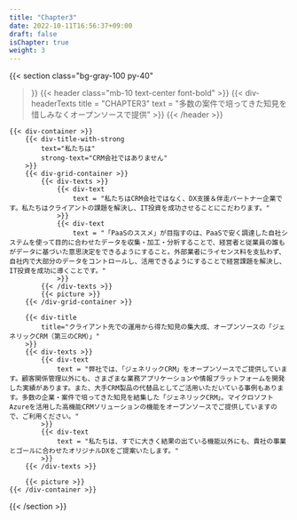 ```yaml
---
title: "Chapter3"
date: 2022-10-11T16:56:37+09:00
draft: false
isChapter: true
weight: 3
---
```

{{< section
    class="bg-gray-100 py-40"
>}}
    {{< header
        class="mb-10 text-center font-bold"
    >}}
        {{< div-headerTexts
            title = "CHAPTER3"
            text = "多数の案件で培ってきた知見を惜しみなくオープンソースで提供"
        >}}
    {{< /header >}}

    {{< div-container >}}
        {{< div-title-with-strong 
            text="私たちは"
            strong-text="CRM会社ではありません"
        >}}
        {{< div-grid-container >}}
            {{< div-texts >}}
                {{< div-text
                    text = "私たちはCRM会社ではなく、DX支援＆伴走パートナー企業です。私たちはクライアントの課題を解決し、IT投資を成功させることにこだわります。"
                >}} 
                {{< div-text
                    text = "「PaaSのススメ」が目指すのは、PaaSで安く調達した自社システムを使って目的に合わせたデータを収集・加工・分析することで、経営者と従業員の誰もがデータに基づいた意思決定をできるようにすること。外部業者にライセンス料を支払わず、自社内で大部分のデータをコントロールし、活用できるようにすることで経営課題を解決し、IT投資を成功に導くことです。"
                >}} 
            {{< /div-texts >}}
            {{< picture >}}
        {{< /div-grid-container >}}

        {{< div-title
            title="クライアント先での運用から得た知見の集大成、オープンソースの「ジェネリックCRM（第三のCRM）」"
        >}}
        {{< div-texts >}}
            {{< div-text
                text = "弊社では、「ジェネリックCRM」をオープンソースでご提供しています。顧客関係管理以外にも、さまざまな業務アプリケーションや情報プラットフォームを開発した実績があります。また、大手CRM製品の代替品としてご活用いただいている事例もあります。多数の企業・案件で培ってきた知見を結集した「ジェネリックCRM」。マイクロソフトAzureを活用した高機能CRMソリューションの機能をオープンソースでご提供していますので、ご利用ください。"
            >}} 
            {{< div-text
                text = "私たちは、すでに大きく結果の出ている機能以外にも、貴社の事業とゴールに合わせたオリジナルDXをご提案いたします。"
            >}} 
        {{< /div-texts >}}

        {{< picture >}}
    {{< /div-container >}}
{{< /section >}}
